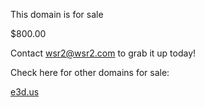 This domain is for sale

$800.00 

Contact wsr2@wsr2.com to grab it up today!

Check here for other domains for sale:

[e3d.us](http://e3d.us)
